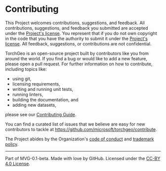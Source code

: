 # Contributing

This Project welcomes contributions, suggestions, and feedback. All contributions, suggestions, and feedback you submitted are accepted under the [Project's license](../LICENSE). You represent that if you do not own copyright in the code that you have the authority to submit it under the [Project's license](../LICENSE). All feedback, suggestions, or contributions are not confidential.

TorchGeo is an open-source project built by contributors like you from around the world. If you find a bug or would like to add a new feature, please open a pull request. For further information on how to contribute, including topics like:

- using git,
- licensing requirements,
- writing and running unit tests,
- running linters,
- building the documentation, and
- adding new datasets,

please see our [Contributing Guide](https://torchgeo.readthedocs.io/en/stable/user/contributing.html).

You can find a curated list of issues that we believe are easy for new contributors to tackle at https://github.com/microsoft/torchgeo/contribute.

The Project abides by the Organization's [code of conduct](https://github.com/torchgeo/governance/blob/main/CODE-OF-CONDUCT.md) and [trademark policy](https://github.com/torchgeo/governance/blob/main/TRADEMARKS.md).

---

Part of MVG-0.1-beta.
Made with love by GitHub. Licensed under the [CC-BY 4.0 License](https://creativecommons.org/licenses/by/4.0/).
